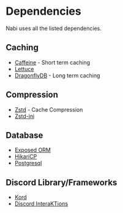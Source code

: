 # Dependencies
Nabi uses all the listed dependencies.

## Caching
* [Caffeine](https://github.com/kordlib/cache/tree/main/caffeine) - Short term caching
* [Lettuce](https://github.com/redis/lettuce)
* [DragonflyDB](https://github.com/dragonflydb/dragonfly) - Long term caching

## Compression
* [Zstd](https://github.com/facebook/zstd) - Cache Compression 
* [Zstd-jni](https://github.com/luben/zstd-jni)

## Database
* [Exposed ORM](https://github.com/JetBrains/Exposed)
* [HikariCP](https://github.com/brettwooldridge/HikariCP)
* [Postgresql](https://github.com/pgjdbc/pgjdbc)

## Discord Library/Frameworks
* [Kord](https://github.com/kordlib/kord)
* [Discord InteraKTions](https://github.com/catgirlclient/DiscordInteraKTions)